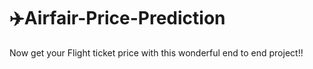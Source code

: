 # ✈️Airfair-Price-Prediction
Now get your Flight ticket price with this wonderful end to end project!!
